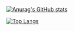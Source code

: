[![Anurag's GitHub stats](https://github-readme-stats.vercel.app/api?username=alyogabareal&show_icons=true&theme=tokyonight)](https://github.com/anuraghazra/github-readme-stats)

[![Top Langs](https://github-readme-stats.vercel.app/api/top-langs/?username=alyogabareal&layout=compact)](https://github.com/anuraghazra/github-readme-stats)
